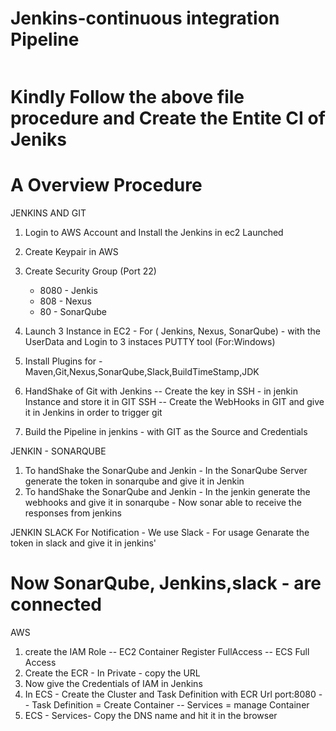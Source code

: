 # Jenkins-continuous integration Pipeline 
<img src="https://cdn.hashnode.com/res/hashnode/image/upload/v1711369871971/7ca7a359-0c7b-42a0-b870-5f083bd2895c.jpeg?auto=compress,format&format=webp" alt="">

# Kindly Follow  the above file procedure and Create the Entite CI of Jeniks 

# A Overview Procedure 

JENKINS AND GIT
1. Login to AWS Account and Install the Jenkins in ec2 Launched 
2. Create Keypair in AWS
3. Create Security Group (Port 22) 
   - 8080  -  Jenkis
   - 808   -  Nexus
   - 80    -  SonarQube
  
4. Launch 3 Instance in EC2 - For ( Jenkins, Nexus, SonarQube) - with the UserData and Login to     3 instaces PUTTY tool (For:Windows)
5. Install Plugins for - Maven,Git,Nexus,SonarQube,Slack,BuildTimeStamp,JDK
6. HandShake of Git with Jenkins
   -- Create the key in SSH - in jenkin Instance and store it in GIT SSH
   -- Create the WebHooks in GIT and give it in Jenkins in order to trigger git
7.  Build the Pipeline in jenkins - with GIT as the Source and Credentials
  
JENKIN - SONARQUBE
1. To handShake the SonarQube and Jenkin - In the SonarQube Server generate the token in sonarqube and give it in Jenkin
2. To handShake the SonarQube and Jenkin - In the jenkin generate the webhooks and give it in sonarqube - Now sonar able to receive the responses from jenkins

JENKIN SLACK
For Notification - We use Slack - For usage Genarate the token in slack and give it in jenkins'

# Now SonarQube, Jenkins,slack - are connected 

AWS
1. create the IAM Role
   -- EC2 Container Register FullAccess
   -- ECS Full Access
2. Create the ECR - In Private - copy the URL
3. Now give the Credentials of IAM in Jenkins
4. In ECS - Create the Cluster and Task Definition with ECR Url port:8080
   -- Task Definition = Create Container
   -- Services = manage Container
5. ECS - Services- Copy the DNS name and hit it in the browser

